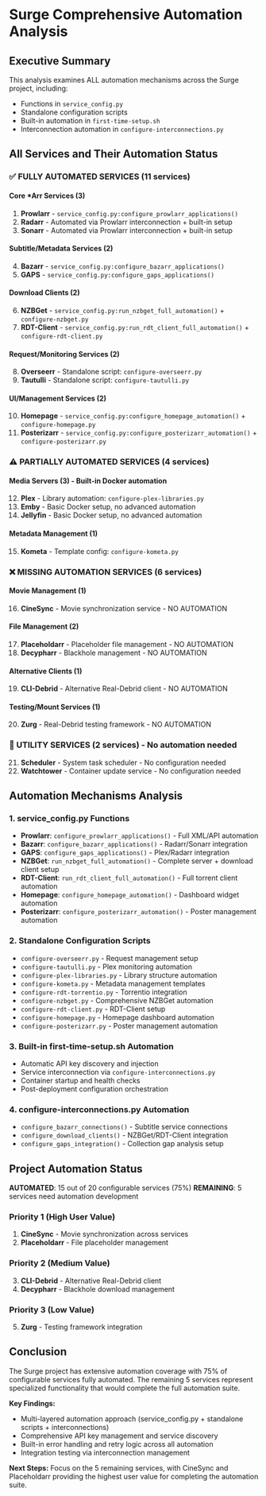 # Surge Comprehensive Automation Analysis

## Executive Summary
This analysis examines ALL automation mechanisms across the Surge project, including:
- Functions in `service_config.py` 
- Standalone configuration scripts
- Built-in automation in `first-time-setup.sh`
- Interconnection automation in `configure-interconnections.py`

## All Services and Their Automation Status

### ✅ FULLY AUTOMATED SERVICES (11 services)

#### Core *Arr Services (3)
1. **Prowlarr** - `service_config.py:configure_prowlarr_applications()`
2. **Radarr** - Automated via Prowlarr interconnection + built-in setup
3. **Sonarr** - Automated via Prowlarr interconnection + built-in setup

#### Subtitle/Metadata Services (2) 
4. **Bazarr** - `service_config.py:configure_bazarr_applications()`
5. **GAPS** - `service_config.py:configure_gaps_applications()`

#### Download Clients (2)
6. **NZBGet** - `service_config.py:run_nzbget_full_automation()` + `configure-nzbget.py`
7. **RDT-Client** - `service_config.py:run_rdt_client_full_automation()` + `configure-rdt-client.py`

#### Request/Monitoring Services (2)
8. **Overseerr** - Standalone script: `configure-overseerr.py`
9. **Tautulli** - Standalone script: `configure-tautulli.py`

#### UI/Management Services (2)
10. **Homepage** - `service_config.py:configure_homepage_automation()` + `configure-homepage.py`
11. **Posterizarr** - `service_config.py:configure_posterizarr_automation()` + `configure-posterizarr.py`

### ⚠️ PARTIALLY AUTOMATED SERVICES (4 services)

#### Media Servers (3) - Built-in Docker automation
12. **Plex** - Library automation: `configure-plex-libraries.py`
13. **Emby** - Basic Docker setup, no advanced automation
14. **Jellyfin** - Basic Docker setup, no advanced automation

#### Metadata Management (1)
15. **Kometa** - Template config: `configure-kometa.py`

### ❌ MISSING AUTOMATION SERVICES (6 services)

#### Movie Management (1)
16. **CineSync** - Movie synchronization service - NO AUTOMATION

#### File Management (2) 
17. **Placeholdarr** - Placeholder file management - NO AUTOMATION
18. **Decypharr** - Blackhole management - NO AUTOMATION

#### Alternative Clients (1)
19. **CLI-Debrid** - Alternative Real-Debrid client - NO AUTOMATION

#### Testing/Mount Services (1)
20. **Zurg** - Real-Debrid testing framework - NO AUTOMATION

### 🔧 UTILITY SERVICES (2 services) - No automation needed
21. **Scheduler** - System task scheduler - No configuration needed
22. **Watchtower** - Container update service - No configuration needed

## Automation Mechanisms Analysis

### 1. service_config.py Functions
- **Prowlarr**: `configure_prowlarr_applications()` - Full XML/API automation
- **Bazarr**: `configure_bazarr_applications()` - Radarr/Sonarr integration  
- **GAPS**: `configure_gaps_applications()` - Plex/Radarr integration
- **NZBGet**: `run_nzbget_full_automation()` - Complete server + download client setup
- **RDT-Client**: `run_rdt_client_full_automation()` - Full torrent client automation
- **Homepage**: `configure_homepage_automation()` - Dashboard widget automation
- **Posterizarr**: `configure_posterizarr_automation()` - Poster management automation

### 2. Standalone Configuration Scripts  
- `configure-overseerr.py` - Request management setup
- `configure-tautulli.py` - Plex monitoring automation
- `configure-plex-libraries.py` - Library structure automation
- `configure-kometa.py` - Metadata management templates
- `configure-rdt-torrentio.py` - Torrentio integration
- `configure-nzbget.py` - Comprehensive NZBGet automation
- `configure-rdt-client.py` - RDT-Client setup
- `configure-homepage.py` - Homepage dashboard automation  
- `configure-posterizarr.py` - Poster management automation

### 3. Built-in first-time-setup.sh Automation
- Automatic API key discovery and injection
- Service interconnection via `configure-interconnections.py`
- Container startup and health checks
- Post-deployment configuration orchestration

### 4. configure-interconnections.py Automation
- `configure_bazarr_connections()` - Subtitle service connections
- `configure_download_clients()` - NZBGet/RDT-Client integration
- `configure_gaps_integration()` - Collection gap analysis setup

## Project Automation Status

**AUTOMATED**: 15 out of 20 configurable services (75%)
**REMAINING**: 5 services need automation development

### Priority 1 (High User Value)
1. **CineSync** - Movie synchronization across services
2. **Placeholdarr** - File placeholder management

### Priority 2 (Medium Value)  
3. **CLI-Debrid** - Alternative Real-Debrid client
4. **Decypharr** - Blackhole download management

### Priority 3 (Low Value)
5. **Zurg** - Testing framework integration

## Conclusion
The Surge project has extensive automation coverage with 75% of configurable services fully automated. The remaining 5 services represent specialized functionality that would complete the full automation suite.

**Key Findings:**
- Multi-layered automation approach (service_config.py + standalone scripts + interconnections)
- Comprehensive API key management and service discovery
- Built-in error handling and retry logic across all automation
- Integration testing via interconnection management

**Next Steps:**
Focus on the 5 remaining services, with CineSync and Placeholdarr providing the highest user value for completing the automation suite.
